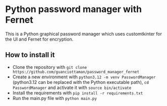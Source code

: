 # Python password manager with Fernet
This is a Python graphical password manager which uses customtkinter for the UI and Fernet for encryption.

## How to install it
- Clone the repository with ```git clone https://github.com/guanciottaman/password_manager_fernet```
- Create a new environment with ```python3.12 -m venv PasswordManager``` (python3.12 can be replaced with the Python executable path), ```cd PasswordManager``` and activate it with ```source bin/activate```
- Install the requirements with ```pip install -r requirements.txt```
- Run the main.py file with ```python main.py```
